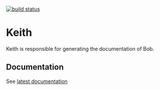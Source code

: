 [![build status][1]][2]

[1]: https://ci.appveyor.com/api/projects/status/github/unic/bob-keith?svg=true
[2]: https://ci.appveyor.com/api/projects/status/github/unic/bob-keith

# Keith

Keith is responsible for generating the documentation of Bob.

## Documentation

See [latest documentation](https://unic.github.io/bob-keith)
